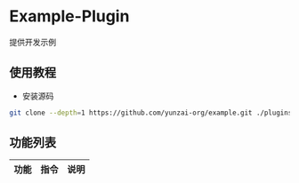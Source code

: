 # Example-Plugin

提供开发示例

## 使用教程

- 安装源码

```sh
git clone --depth=1 https://github.com/yunzai-org/example.git ./plugins/example
```

## 功能列表

| 功能 | 指令                | 说明 |
| ---- | ------------------- | ---- |
